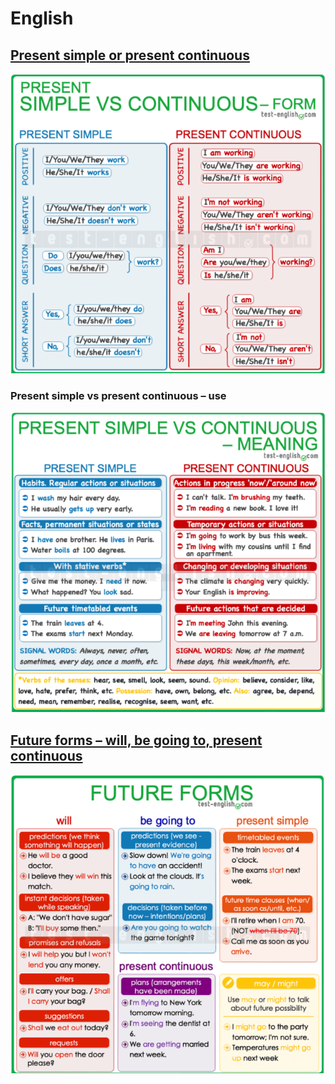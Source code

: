 # English

## [Present simple or present continuous](https://test-english.com/grammar-points/b1/present-simple-present-continuous/)

![](<../../.gitbook/assets/image (26) (1) (1) (1) (1).png>)

### Present simple vs present continuous – use

![](<../../.gitbook/assets/image (22) (1).png>)

## [Future forms – will, be going to, present continuous](https://test-english.com/grammar-points/b1/future-forms/)

![](<../../.gitbook/assets/image (25) (1) (1).png>)
